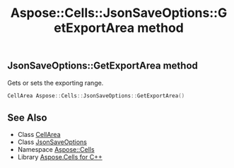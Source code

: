 ﻿---
title: Aspose::Cells::JsonSaveOptions::GetExportArea method
linktitle: GetExportArea
second_title: Aspose.Cells for C++ API Reference
description: 'Aspose::Cells::JsonSaveOptions::GetExportArea method. Gets or sets the exporting range in C++.'
type: docs
weight: 1600
url: /cpp/aspose.cells/jsonsaveoptions/getexportarea/
---
## JsonSaveOptions::GetExportArea method


Gets or sets the exporting range.

```cpp
CellArea Aspose::Cells::JsonSaveOptions::GetExportArea()
```

## See Also

* Class [CellArea](../../cellarea/)
* Class [JsonSaveOptions](../)
* Namespace [Aspose::Cells](../../)
* Library [Aspose.Cells for C++](../../../)
